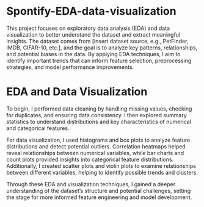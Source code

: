 # Spontify-EDA-data-visualization

This project focuses on exploratory data analysis (EDA) and data visualization to better understand the dataset and extract meaningful insights. The dataset comes from [insert dataset source, e.g., PetFinder, IMDB, CIFAR-10, etc.], and the goal is to analyze key patterns, relationships, and potential biases in the data. By applying EDA techniques, I aim to identify important trends that can inform feature selection, preprocessing strategies, and model performance improvements.

# EDA and Data Visualization
To begin, I performed data cleaning by handling missing values, checking for duplicates, and ensuring data consistency. I then explored summary statistics to understand distributions and key characteristics of numerical and categorical features.

For data visualization, I used histograms and box plots to analyze feature distributions and detect potential outliers. Correlation heatmaps helped reveal relationships between numerical variables, while bar charts and count plots provided insights into categorical feature distributions. Additionally, I created scatter plots and violin plots to examine relationships between different variables, helping to identify possible trends and clusters.

Through these EDA and visualization techniques, I gained a deeper understanding of the dataset’s structure and potential challenges, setting the stage for more informed feature engineering and model development.
